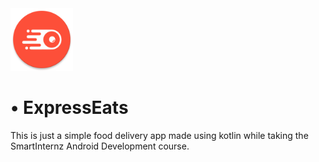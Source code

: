 <img src="./app/src/main/food_runner_logo-web.png" width="100"/>

# • ExpressEats

This is just a simple food delivery app made using kotlin while taking the SmartInternz Android Development course.
